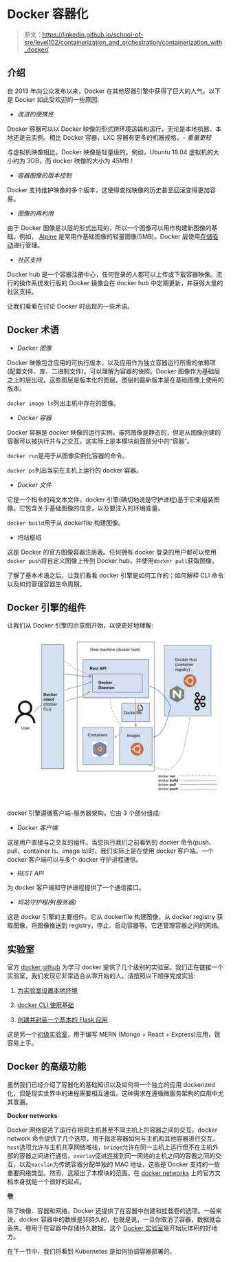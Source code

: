 # Docker 容器化

> 原文：<https://linkedin.github.io/school-of-sre/level102/containerization_and_orchestration/containerization_with_docker/>

## 介绍

自 2013 年向公众发布以来，Docker 在其他容器引擎中获得了巨大的人气。以下是 Docker 如此受欢迎的一些原因:

*   *改进的便携性*

Docker 容器可以以 Docker 映像的形式跨环境运输和运行，无论是本地机器、本地还是云实例。相比 Docker 容器，LXC 容器有更多的机器规格。- *重量更轻*

与虚拟机映像相比，Docker 映像是轻量级的。例如，Ubuntu 18.04 虚拟机的大小约为 3GB，而 docker 映像的大小为 45MB！

*   *容器图像的版本控制*

Docker 支持维护映像的多个版本，这使得查找映像的历史甚至回滚变得更加容易。

*   *图像的再利用*

由于 Docker 图像是以层的形式出现的，所以一个图像可以用作构建新图像的基础。例如， [Alpine](https://hub.docker.com/_/alpine) 是常用作基础图像的轻量图像(5MB)。Docker 层使用[存储驱动](https://docs.docker.com/storage/storagedriver/)进行管理。

*   *社区支持*

Docker hub 是一个容器注册中心，任何登录的人都可以上传或下载容器映像。流行的操作系统发行版的 Docker 镜像会在 docker hub 中定期更新，并获得大量的社区支持。

让我们看看在讨论 Docker 时出现的一些术语。

## Docker 术语

*   *Docker 图像*

Docker 映像包含应用的可执行版本，以及应用作为独立容器运行所需的依赖项(配置文件、库、二进制文件)。可以理解为容器的快照。Docker 图像作为基础层之上的层出现。这些图层是版本化的图层。图层的最新版本是在基础图像上使用的版本。

`docker image ls`列出主机中存在的图像。

*   *Docker 容器*

Docker 容器是 docker 映像的运行实例。虽然图像是静态的，但是从图像创建的容器可以被执行并与之交互。这实际上是本模块前面部分中的“容器”。

`docker run`是用于从图像实例化容器的命令。

`docker ps`列出当前在主机上运行的 docker 容器。

*   *Docker 文件*

它是一个指令的纯文本文件，docker 引擎(确切地说是守护进程)基于它来组装图像。它包含关于基础图像的信息，以及要注入的环境变量。

`docker build`用于从 dockerfile 构建图像。

*   坞站枢纽

这是 Docker 的官方图像容器注册表。任何拥有 docker 登录的用户都可以使用`docker push`将自定义图像上传到 Docker hub，并使用`docker pull`获取图像。

了解了基本术语之后，让我们看看 docker 引擎是如何工作的；如何解释 CLI 命令以及如何管理容器生命周期。

## Docker 引擎的组件

让我们从 Docker 引擎的示意图开始，以便更好地理解:

![Docker Engine Architecture](img/5568ac1c9a05911cc997828cad28220c.png)

docker 引擎遵循客户端-服务器架构。它由 3 个部分组成:

*   *Docker 客户端*

这是用户直接与之交互的组件。当您执行我们之前看到的 docker 命令(push、pull、container ls、image ls)时，我们实际上是在使用 docker 客户端。一个 docker 客户端可以与多个 docker 守护进程通信。

*   *REST API*

为 docker 客户端和守护进程提供了一个通信接口。

*   *坞站守护程序(服务器)*

这是 docker 引擎的主要组件。它从 dockerfile 构建图像，从 docker registry 获取图像，将图像推送到 registry，停止、启动容器等。它还管理容器之间的网络。

## 实验室

官方 [docker github](https://github.com/docker/labs) 为学习 docker 提供了几个级别的实验室。我们正在链接一个实验室，我们发现它非常适合从零开始的人。请按照以下顺序完成实验:

1.  [为实验室设置本地环境](https://github.com/docker/labs/blob/master/beginner/chapters/setup.md)

2.  [docker CLI 使用基础](https://github.com/docker/labs/blob/master/beginner/chapters/alpine.md)

3.  [创建并封装一个基本的 Flask 应用](https://github.com/docker/labs/blob/master/beginner/chapters/webapps.md)

这是另一个[初级实验室](https://github.com/docker/awesome-compose/tree/master/react-express-mongodb)，用于编写 MERN (Mongo + React + Express)应用，很容易上手。

## Docker 的高级功能

虽然我们已经介绍了容器化的基础知识以及如何将一个独立的应用 dockerized 化，但是现实世界中的进程需要相互通信。这种需求在遵循微服务架构的应用中尤其普遍。

**Docker networks**

Docker 网络促进了运行在相同主机甚至不同主机上的容器之间的交互。docker network 命令提供了几个选项，用于指定容器如何与主机和其他容器进行交互。`host`选项允许与主机共享网络堆栈，`bridge`允许在同一主机上运行但不在主机外部的容器之间进行通信，`overlay`促进连接到同一网络的主机之间的容器之间的交互，以及`macvlan`为传统容器分配单独的 MAC 地址，这些是 Docker 支持的一些重要网络类型。然而，这超出了本模块的范围。在 [docker networks](https://docs.docker.com/network/) 上的官方文档本身就是一个很好的起点。

**卷**

除了映像、容器和网络，Docker 还提供了在容器中创建和挂载卷的选项。一般来说，docker 容器中的数据是非持久的，也就是说，一旦你取消了容器，数据就会丢失。卷用于在容器中存储持久数据。这个 [Docker 实验室](https://dockerlabs.collabnix.com/beginners/volume/creating-volume-mount-from-dockercli.html)是开始玩体积的好地方。

在下一节中，我们将看到 Kubernetes 是如何协调容器部署的。